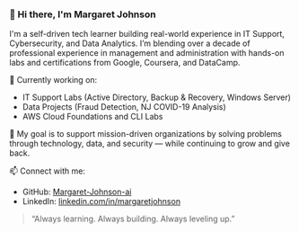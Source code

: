 ### 👋 Hi there, I'm Margaret Johnson

I'm a self-driven tech learner building real-world experience in IT Support, Cybersecurity, and Data Analytics. I’m blending over a decade of professional experience in management and administration with hands-on labs and certifications from Google, Coursera, and DataCamp.

🔧 Currently working on:
- IT Support Labs (Active Directory, Backup & Recovery, Windows Server)
- Data Projects (Fraud Detection, NJ COVID-19 Analysis)
- AWS Cloud Foundations and CLI Labs

🎯 My goal is to support mission-driven organizations by solving problems through technology, data, and security — while continuing to grow and give back.

📫 Connect with me:  
- GitHub: [Margaret-Johnson-ai](https://github.com/Margaret-Johnson-ai)  
- LinkedIn: [linkedin.com/in/margaretjohnson](https://www.linkedin.com/in/margaretjohnson)


> “Always learning. Always building. Always leveling up.” 

